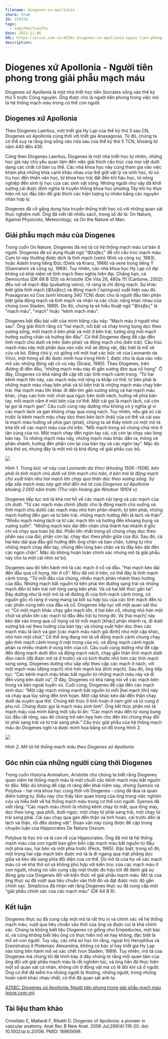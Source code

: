 ```yaml
---
filename: diogenes-xu-apollonia
share: true
ID: 159159
tags:
  - SuKyYHocToanThu
date: 2023-11-06
URL: https://pivie.com.vn/425bc-diogenes-xu-apollonia-nguoi-tien-phong-trong-giai-phau-mach-mau.htm
description: 
---
```


# Diogenes xứ Apollonia - Người tiên phong trong giải phẫu mạch máu

Diogenes xứ Apollonia là một nhà triết học tiền Socrates sống vào thế kỷ thứ 5 trước Công nguyên. Ông được cho là người tiên phong trong việc mô tả hệ thống mạch máu trong cơ thể con người.

## Diogenes xứ Apollonia
Theo Diogenes Laertius, một triết gia Hy Lạp của thế kỷ thứ 3 sau CN, Diogenes xứ Apollonia cùng thời với triết gia Anaxagoras. Từ đó, chúng ta có thể suy ra rằng ông sống vào nửa sau của thế kỷ thứ 5 TCN, khoảng từ năm 440 đến 430.

Cũng theo Diogenes Laertius, Diogenes là một nhà triết học tự nhiên, những học giả này chủ yếu quan tâm đến việc giải thích cấu trúc của mọi vật dưới dạng các chất cơ bản cụ thể. Các nhà khoa học này cũng tham gia vào việc khám phá những khía cạnh khác nhau của thế giới vật lý và sinh học, từ vũ trụ học đến thiên văn học, từ khoa học trái đất đến khí hậu học, từ nông nghiệp đến sinh lý học của các sinh vật sống. Những người như vậy đã khởi xướng cái được định nghĩa là truyền thống khoa học phương Tây khi họ thực hiện nỗ lực đầu tiên để giải thích các hiện tượng tự nhiên bằng các nguyên nhân hợp lý.

Diogenes đã cố gắng dung hòa truyền thống triết học cũ với những quan sát thực nghiệm mới. Ông đã viết rất nhiều sách, trong số đó là: On Nature, Against Physicists, Meteorology, và On the Nature of Man.

## Giải phẫu mạch máu của Diogenes
Trong cuốn On Nature, Diogenes đã mô tả có hệ thống mạch máu cơ bản ở người. Diogenes đã sử dụng thuật ngữ "Φλεβες" để chỉ cấu trúc mạch máu. Cụm từ này thường được dịch là tĩnh mạch (vein) (Kirk và cộng sự, 1983), hoặc Adeln trong tiếng Đức (Diels và Kranz, 1966) và vene trong tiếng Ý (Giannatoni và cộng sự, 1969). Tuy nhiên, các nhà khoa học Hy Lạp cổ đại không có khái niệm về tĩnh mạch theo nghĩa hiện đại. Chẳng hạn, cả Democritus (DK 68 B 120) và Aristotle (De Vita 26, 480a 11) (Carbone, 2002) đều nói về mạch đập (pulsating veins), rõ ràng là chỉ động mạch. Sự khác biệt giữa tĩnh mạch (Φλεβες) và động mạch ('αρτηριαι) xuất hiện sau đó. Praxagoras xứ Cos (sinh khoảng 340 TCN) được cho là người đầu tiên phân biệt giữa động mạch và tĩnh mạch và nhận ra các chức năng khác nhau của chúng (von Staden, 1989). Do đó, chúng ta sẽ hiểu thuật ngữ "Φλεβες" là "mạch máu", "mạch" hoặc "kênh mạch máu".

Diogenes bắt đầu bài viết của mình bằng câu này: “Mạch máu ở người như sau”. Ông giải thích rằng có “hai mạch, nổi bật và chạy trong bụng dọc theo xương sống, một mạch ở bên phải và một ở bên trái, tương ứng mỗi mạch hướng xuống chân và hướng lên đầu”. Có thể Diogenes đang đề cập đến tĩnh mạch chủ dưới và trên (bên phải) và động mạch chủ (bên trái). Cấu trúc mạch máu này một phần dựa vào việc mổ xẻ động vật, đặc biệt là mổ xẻ cừu và bò. Đáng chú ý, nó giống với một loạt các bức vẽ của Leonardo da Vinci, một trong số đó được minh họa trong Hình 1, được cho là dựa vào việc mổ xác những động vật có vú này (Siraisi, 1990). Theo Diogenes, trên đường đi đến đầu, “những mạch máu này đi gần xương đòn qua cổ họng”. Ở đây, Diogenes có khả năng đề cập tới các tĩnh mạch cảnh trong. “Từ hai kênh mạch lớn này, các mạch máu mở rộng ra khắp cơ thể; từ bên phải là những mạch máu chạy bên phải và từ bên trái là những mạch máu chạy bên trái. Hai mạch máu lớn khác đi đến tim gần xương sống và hai mạch máu khác, chạy cao hơn một chút qua ngực bên dưới nách, hướng về phía bàn tay, mỗi mạch nằm ở một bên của cơ thể. Một cái gọi là mạch lách, cái còn lại gọi là mạch gan”. Câu cuối cùng này dường như không có ý nghĩa gì vì các mạch lách và gan không chạy qua vùng nách. Tuy nhiên, nếu giả sử cái trước là kênh mạch máu chạy dọc theo bên lách (trái) của cơ thể và cái sau là mạch máu hướng về phía gan (phải), chúng ta sẽ thấy mình có một mô tả khá tốt về các mạch máu của chi trên. “Mỗi mạch trong số chúng chia nhỏ ở tận cùng của nó. Một mạch chạy đến ngón tay cái, cái còn lại chạy vào lòng bàn tay. Từ những mạch máu này, những mạch máu khác dẫn ra, mỏng và phân nhánh, hướng đến phần còn lại của bàn tay và các ngón tay”. Mặc dù khá thô sơ, nhưng đây là một mô tả khá đúng về giải phẫu cục bộ.

![](https://i.imgur.com/I99CR6w.png)


*Hình 1. Trong bức vẽ này của Leonardo da Vinci (khoảng 1506 –1508), bên phải là tĩnh mạch chủ dưới và tĩnh mạch chủ trên, ở bên trái là động mạch chủ xuất hiện như hai mạch lớn chạy qua thân dọc theo xương sống. Sự sắp xếp mạch máu này gợi nhớ đến mô tả của Diogenes xứ Apollonia khoảng 2.000 năm trước (Thư viện Hoàng gia Windsor 19104 v).*

Diogenes tiếp tục mô tả khá mơ hồ về các mạch nội tạng và các mạch của chi dưới. "Từ các mạch máu chính (được cho là động mạch chủ xuống và tĩnh mạch chủ dưới) các mạch máu nhỏ hơn phân nhánh; từ bên phải, những mạch hướng đến gan và từ bên trái, những mạch hướng đến lá lách và thận". "Nhiều mạch mỏng tách ra từ các mạch lớn và hướng đến khoang bụng và xương sườn". "Những mạch kéo dài đến chân chia thành hai nhánh ở gốc chi và chạy qua toàn bộ đùi. Phần lớn nhất trong số chúng chạy dọc theo phần sau của đùi; phần còn lại, chạy dọc theo phần giữa của đùi. Sau đó, cả hai kéo dài qua đầu gối hướng đến ống chân và bàn chân, tương tự như những mạch chạy đến tay, chúng đến lòng bàn chân và từ đây kéo dài đến các ngón chân". Mặc dù không hoàn toàn chính xác nhưng mô tả giải phẫu này cho ta một cái nhìn sơ bộ.

Diogenes sau đó tiến hành mô tả các mạch ở cổ và đầu. “Hai mạch kéo dài đến đầu qua cổ họng, lớn ở cổ”. Như đã nói ở trên, có thể đây là tĩnh mạch cảnh trong. "Từ mỗi đầu của chúng, nhiều mạch phân nhánh theo hướng của đầu. Những mạch bắt nguồn từ bên phải tìm đường sang trái và những mạch đến từ bên trái mở rộng sang bên phải. Và cả hai kết thúc gần tai". Đây dường như là một mô tả về đường đi của tĩnh mạch cảnh trong, có nguồn gốc rõ ràng ở vùng mang tai bởi sự hợp lưu của các tĩnh mạch đến từ các phần cùng bên của đầu và cổ. Diogenes tiếp tục với một quan sát thú vị: “Có một mạch khác chạy gần mạch lớn, ở hai bên cổ, nhưng nhỏ hơn một chút và phần lớn các mạch từ đầu đều hội tụ trong đó. Và [hai mạch] này kéo dài vào trong qua cổ họng và từ mỗi mạch [khác] phân nhánh ra, đi dưới xương bả vai theo hướng của bàn tay; và chúng xuất hiện dọc theo các mạch máu lá lách và gan [các mạch máu nách giả định] như một cặp khác, nhỏ hơn một chút.” Có thể ông đang mô tả về động mạch cảnh chung chạy gần tĩnh mạch cảnh trong ở mặt trong của nó, và động mạch cảnh ngoài phân ra nhiều nhánh ở vùng trên của cổ. Câu cuối cùng dường như đề cập đến động mạch dưới đòn và động mạch nách, chạy gần thân tĩnh mạch dưới đòn-nách (đã được mô tả ở trước) và có kích thước nhỏ hơn các tĩnh mạch song song. Diogenes dường như sắp xếp theo cặp các mạch ở nách, với một mạch máu (động mạch) nhỏ hơn mạch kia (tĩnh mạch). Sau đó, ông tiếp tục: “Các kênh mạch máu khác bắt nguồn từ những mạch máu này và đi đến vùng bên dưới vú”. Ở đây, Diogenes có khả năng nói về các mạch bên trong và bên ngoài tuyến vú. Cuối cùng, Diogenes đề cập đến các mạch sinh dục: “Một cặp mạch mỏng manh bắt nguồn từ mỗi [hai mạch lớn] này và chạy qua tủy sống đến tinh hoàn. Một cặp khác kéo dài đến thận chạy dưới da xuyên qua thịt. Chúng kết thúc ở tinh hoàn ở nam giới và tử cung ở phụ nữ. Chúng được gọi là mạch máu sinh tinh”. Ông kết thúc phần mô tả mạch máu của mình bằng một câu bí ẩn: “Các mạch máu đến từ vùng bụng lúc đầu rất rộng, sau đó chúng trở nên hẹp hơn cho đến khi chúng thay đổi từ phải sang trái và từ trái sang phải.” Cấu trúc giải phẫu của hệ thống mạch máu do Diogenes nghĩ ra được minh họa bằng sơ đồ trong Hình 2.
 
![](https://i.imgur.com/Q8txDv4.png)


*Hình 2. Mô tả hệ thống mạch máu theo Diogenes xứ Apollonia*

## Góc nhìn của những người cùng thời Diogenes
Trong cuốn Historia Animalium, Aristotle cho chúng ta biết rằng Diogenes quan niệm hệ thống mạch máu là một chuỗi các kênh mạch máu bắt nguồn từ đầu. Mặc dù không đề cập rõ ràng đến khái niệm này, nhưng Syensis và Polybus - hai nhà khoa học cùng thời với Diogenes - cũng đã đưa ra quan điểm tương tự. Điều này cho thấy tầm quan trọng của ông trong việc nghiên cứu và hiểu biết về hệ thống mạch máu trong cơ thể con người. Syensis đã viết rằng: "Các mạch máu chính là những kênh chạy từ mắt, qua lông mày, dọc theo lưng, qua phổi, dưới ngực; một chạy từ phải sang trái, một chạy từ trái sang phải. Cái sau chạy qua gan đến thận và tinh hoàn, cái trước đến lá lách và thận, rồi đến dương vật". Đoạn văn này cũng được đề cập trong chuyên luận của Hippocrates De Natura Ossium.

Polybus là học trò và là con rể của Hippocrates. Ông đã mô tả hệ thống mạch máu của con người bao gồm bốn cặp mạch máu bắt nguồn từ đầu: một phía sau, hai bên và một phía trước (Peck, 1965). Đặc biệt, trong số đó, một trong hai cặp mạch bên được mô tả là đi ngang qua mặt phẳng dọc giữa và kéo dài sang phía đối diện của cơ thể. Dù mô tả của họ về các mạch máu có vẻ khá thô sơ và không phù hợp với kiến trúc của các mạch máu ở con người, nhưng nó vẫn cung cấp một thước đo hữu ích để đánh giá sự đóng góp của Diogenes đối với kiến thức về giải phẫu mạch máu. Mô tả của ông thực sự đã vượt qua tiêu chuẩn vào thời đó và đạt được mức độ gần chính xác. Simplicius đã nhận xét rằng Diogenes thực sự đã cung cấp một "giải phẫu chính xác của các mạch máu" (DK 64 B 6).

## Kết luận
Diogenes thực sự đã cung cấp một mô tả rất thú vị và chính xác về hệ thống mạch máu, vượt qua tiêu chuẩn vào thời của ông và được coi là khá chính xác. Chúng ta không biết liệu Diogenes có giống như Empedocles, một bác sĩ, và cũng không biết liệu ông có thực hiện mổ xẻ hay không, đặc biệt là mổ xẻ con người. Tuy vậy, các nhà sử học tin rằng, ngoại trừ Herophilus và Erasistratus ở Ptolemaic Alexandria, không có bác sĩ hay triết gia Hy Lạp nào từng tiến hành mổ xẻ xác chết (von Staden, 1989). Tuy nhiên, mô tả của Diogenes mà chúng tôi đã trình bày ở đây chứng tỏ rằng mối quan tâm của ông đối với giải phẫu mạch máu là rất nghiêm túc, và ông hẳn đã thực hiện một số quan sát cá nhân, không chỉ ở động vật mà có lẽ đôi khi cả ở người. Ông có thể đã kiểm tra những người bị thương, những người, trong những hoàn cảnh khác nhau nhất, có thể đã quan sát anh ta. 

[425BC: Diogenes xứ Apollonia: Người tiên phong trong giải phẫu mạch máu (pivie.com.vn)](https://pivie.com.vn/425bc-diogenes-xu-apollonia-nguoi-tien-phong-trong-giai-phau-mach-mau.htm)
## Tài liệu tham khảo

Crivellato E, Mallardi F, Ribatti D. Diogenes of Apollonia: a pioneer in vascular anatomy. Anat Rec B New Anat. 2006 Jul;289(4):116-20. doi: 10.1002/ar.b.20106. PMID: 16865699.